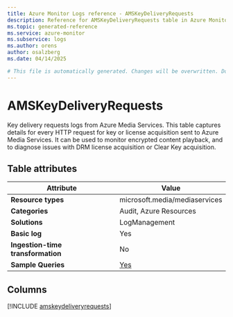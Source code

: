 ```yaml
---
title: Azure Monitor Logs reference - AMSKeyDeliveryRequests
description: Reference for AMSKeyDeliveryRequests table in Azure Monitor Logs.
ms.topic: generated-reference
ms.service: azure-monitor
ms.subservice: logs
ms.author: orens
author: osalzberg
ms.date: 04/14/2025

# This file is automatically generated. Changes will be overwritten. Do not change this file directly.
---
```


# AMSKeyDeliveryRequests

Key delivery requests logs from Azure Media Services. This table captures details for every HTTP request for key or license acquisition sent to Azure Media Services. It can be used to monitor encrypted content playback, and to diagnose issues with DRM license acquisition or Clear Key acquisition.


## Table attributes

|Attribute|Value|
|---|---|
|**Resource types**|microsoft.media/mediaservices|
|**Categories**|Audit, Azure Resources|
|**Solutions**| LogManagement|
|**Basic log**|Yes|
|**Ingestion-time transformation**|No|
|**Sample Queries**|[Yes](/azure/azure-monitor/reference/queries/amskeydeliveryrequests)|



## Columns
  
[!INCLUDE [amskeydeliveryrequests](~/reusable-content/ce-skilling/azure/includes/azure-monitor/reference/tables/amskeydeliveryrequests-include.md)]

